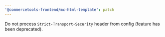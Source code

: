 ```yaml
---
'@commercetools-frontend/mc-html-template': patch
---
```


Do not process `Strict-Transport-Security` header from config (feature has been deprecated).
